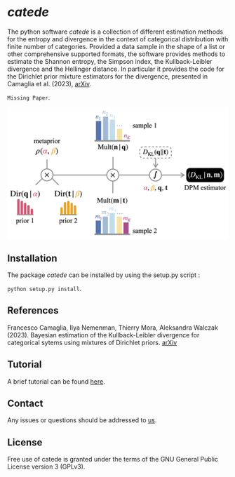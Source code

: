 # _catede_

The python software _catede_ is a collection of different estimation methods for the entropy and divergence in the context of categorical distribution with finite number of categories.
Provided a data sample in the shape of a list or other comprehensive supported formats, the software provides methods to estimate the Shannon entropy, the Simpson index, the Kullback-Leibler divergence and the Hellinger distance.
In particular it provides the code for the Dirichlet prior mixture estimators for the divergence, presented in Camaglia et al. (2023), [arXiv](https://arxiv.org/abs/2307.04201).

`Missing Paper`.

![](docs/source/kullback-leibler-dirichlet-scheme.png)

## Installation

The package _catede_ can be installed by using the setup.py script :

 ```python setup.py install```.

## References

Francesco Camaglia, Ilya Nemenman, Thierry Mora, Aleksandra Walczak (2023). Bayesian estimation of the Kullback-Leibler divergence for categorical sytems using mixtures of Dirichlet priors. [arXiv](https://arxiv.org/abs/2307.04201)

## Tutorial

A brief tutorial can be found [here](tutorial.ipynb).

## Contact

Any issues or questions should be addressed to [us](mailto:francesco.camaglia@phys.ens.fr).

## License

Free use of catede is granted under the terms of the GNU General Public License version 3 (GPLv3).
